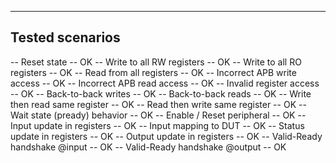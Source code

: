 ------------------------------------------------
   Tested scenarios
------------------------------------------------
-- Reset state                   -- OK
-- Write to all RW registers     -- OK
-- Write to all RO registers     -- OK
-- Read from all registers       -- OK
-- Incorrect APB write access    -- OK
-- Incorrect APB read access     -- OK
-- Invalid register access       -- OK
-- Back-to-back writes           -- OK
-- Back-to-back reads            -- OK
-- Write then read same register -- OK
-- Read then write same register -- OK
-- Wait state (pready) behavior  -- OK
-- Enable / Reset peripheral     -- OK
-- Input update in registers     -- OK
-- Input mapping to DUT          -- OK
-- Status update in registers    -- OK
-- Output update in registers    -- OK
-- Valid-Ready handshake @input  -- OK
-- Valid-Ready handshake @output -- OK